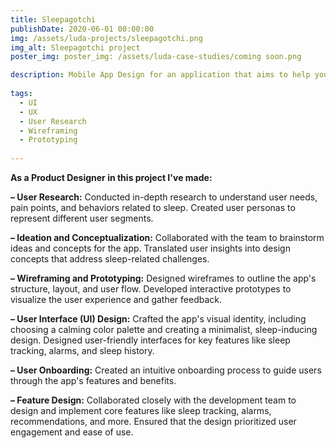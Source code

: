 ```yaml
---
title: Sleepagotchi
publishDate: 2020-06-01 00:00:00
img: /assets/luda-projects/sleepagotchi.png
img_alt: Sleepagotchi project
poster_img: poster_img: /assets/luda-case-studies/сoming soon.png

description: Mobile App Design for an application that aims to help you achieve a consistent sleep schedule
  
tags:
  - UI
  - UX
  - User Research
  - Wireframing
  - Prototyping
  
---
```

**As a Product Designer in this project I've made:**

**– User Research:**
Conducted in-depth research to understand user needs, pain points, and behaviors related to sleep.
Created user personas to represent different user segments.

**– Ideation and Conceptualization:**
Collaborated with the team to brainstorm ideas and concepts for the app.
Translated user insights into design concepts that address sleep-related challenges.

**– Wireframing and Prototyping:**
Designed wireframes to outline the app's structure, layout, and user flow.
Developed interactive prototypes to visualize the user experience and gather feedback.

**– User Interface (UI) Design:**
Crafted the app's visual identity, including choosing a calming color palette and creating a minimalist, sleep-inducing design.
Designed user-friendly interfaces for key features like sleep tracking, alarms, and sleep history.

**– User Onboarding:**
Created an intuitive onboarding process to guide users through the app's features and benefits.

**– Feature Design:**
Collaborated closely with the development team to design and implement core features like sleep tracking, alarms, recommendations, and more.
Ensured that the design prioritized user engagement and ease of use.

